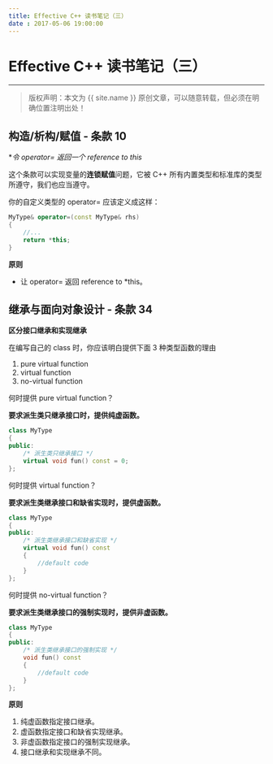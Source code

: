 ```yaml
---
title: Effective C++ 读书笔记（三）
date : 2017-05-06 19:00:00
---
```


# Effective C++ 读书笔记（三）
***
> 版权声明：本文为 {{ site.name }} 原创文章，可以随意转载，但必须在明确位置注明出处！ 

## 构造/析构/赋值 - 条款 10


**令 operator= 返回一个 reference to *this**

这个条款可以实现变量的**连锁赋值**问题，它被 C++ 所有内置类型和标准库的类型所遵守，我们也应当遵守。

你的自定义类型的 operator= 应该定义成这样：

``` cpp
MyType& operator=(const MyType& rhs)
{
	//...
	return *this;
}

```


**原则**

* 让 operator= 返回 reference to *this。


## 继承与面向对象设计 - 条款 34

**区分接口继承和实现继承**

在编写自己的 class 时，你应该明白提供下面 3 种类型函数的理由
1. pure virtual function
2. virtual function
3. no-virtual function


何时提供 pure virtual function？

**要求派生类只继承接口时，提供纯虚函数。**

```cpp
class MyType
{
public:
	/* 派生类只继承接口 */
	virtual void fun() const = 0; 
};
```

何时提供 virtual function？

**要求派生类继承接口和缺省实现时，提供虚函数。**

```cpp
class MyType
{
public:
	/* 派生类继承接口和缺省实现 */
	virtual void fun() const
	{
		//default code
	}
};
```

何时提供 no-virtual function？

**要求派生类继承接口的强制实现时，提供非虚函数。**

```cpp
class MyType
{
public:
	/* 派生类继承接口的强制实现 */
	void fun() const
	{
		//default code
	}
};
```


**原则**
1. 纯虚函数指定接口继承。
2. 虚函数指定接口和缺省实现继承。
3. 非虚函数指定接口的强制实现继承。
4. 接口继承和实现继承不同。

